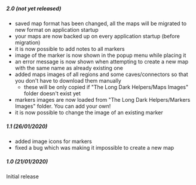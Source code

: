 ##### 2.0 (not yet released)

* saved map format has been changed, all the maps will be migrated to new format on application startup
* your maps are now backed up on every application startup (before migration)
* it is now possible to add notes to all markers
* image of the marker is now shown in the popup menu while placing it
* an error message is now shown when attempting to create a new map with the same name as already existing one
* added maps images of all regions and some caves/connectors so that you don't have to download them manually
    * these will be only copied if "The Long Dark Helpers/Maps Images" folder doesn't exist yet
* markers images are now loaded from "The Long Dark Helpers/Markers Images" folder. You can add your own!
* it is now possible to change the image of an existing marker

##### 1.1 (26/01/2020)

* added image icons for markers
* fixed a bug which was making it impossible to create a new map

##### 1.0 (21/01/2020)

Initial release
